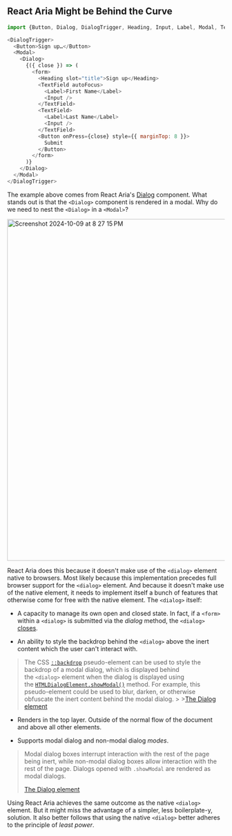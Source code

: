 ## React Aria Might be Behind the Curve

```javascript
import {Button, Dialog, DialogTrigger, Heading, Input, Label, Modal, TextField} from 'react-aria-components';

<DialogTrigger>
  <Button>Sign up…</Button>
  <Modal>
    <Dialog>
      {({ close }) => (
        <form>
          <Heading slot="title">Sign up</Heading>
          <TextField autoFocus>
            <Label>First Name</Label>
            <Input />
          </TextField>
          <TextField>
            <Label>Last Name</Label>
            <Input />
          </TextField>
          <Button onPress={close} style={{ marginTop: 8 }}>
            Submit
          </Button>
        </form>
      )}
    </Dialog>
  </Modal>
</DialogTrigger>
```

The example above comes from React Aria's [Dialog](https://react-spectrum.adobe.com/react-aria/Dialog.html) component. What stands out is that the `<Dialog>` component is rendered in a modal. Why do we need to nest the `<Dialog>` in a `<Modal>`? 

<img width="790" alt="Screenshot 2024-10-09 at 8 27 15 PM" src="https://github.com/user-attachments/assets/6ad058ac-49ff-435c-8d31-4fd791370153">

React Aria does this because it doesn't make use of the `<dialog>` element native to browsers. Most likely because this implementation precedes full browser support for the `<dialog>` element. And because it doesn't make use of the native element, it needs to implement itself a bunch of features that otherwise come for free with the native element. The `<dialog>` itself:

- A capacity to manage its own open and closed state. In fact, if a `<form>` within a `<dialog>` is submitted via the *dialog* method, the `<dialog>` [closes](https://developer.mozilla.org/en-US/docs/Web/HTML/Element/dialog).
  
- An ability to style the backdrop behind the `<dialog>` above the inert content which the user can't interact with.
>	The CSS [`::backdrop`](https://developer.mozilla.org/en-US/docs/Web/CSS/::backdrop) pseudo-element can be used to style the backdrop of a modal dialog, which is displayed behind the `<dialog>` element when the dialog is displayed using the [`HTMLDialogElement.showModal()`](https://developer.mozilla.org/en-US/docs/Web/API/HTMLDialogElement/showModal) method. For example, this pseudo-element could be used to blur, darken, or otherwise obfuscate the inert content behind the modal dialog.
	>
	>[The Dialog element](https://developer.mozilla.org/en-US/docs/Web/HTML/Element/dialog)
	
- Renders in the top layer. Outside of the normal flow of the document and above all other elements.
  
- Supports modal dialog and non-modal dialog *modes*.
>Modal dialog boxes interrupt interaction with the rest of the page being inert, while non-modal dialog boxes allow interaction with the rest of the page.
>	Dialogs opened with `.showModal` are rendered as modal dialogs.
>
>	[The Dialog element](https://developer.mozilla.org/en-US/docs/Web/HTML/Element/dialog)
  


Using React Aria achieves the same outcome as the native `<dialog>` element. But it might miss the advantage of a simpler, less boilerplate-y, solution. It also better follows that using the native `<dialog>` better adheres to the principle of *least power*.
